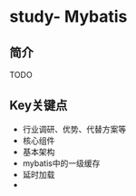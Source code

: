 # study- Mybatis #
## 简介





TODO

## Key关键点

- 行业调研、优势、代替方案等
- 核心组件
- 基本架构
- mybatis中的一级缓存
- 延时加载 
- 





